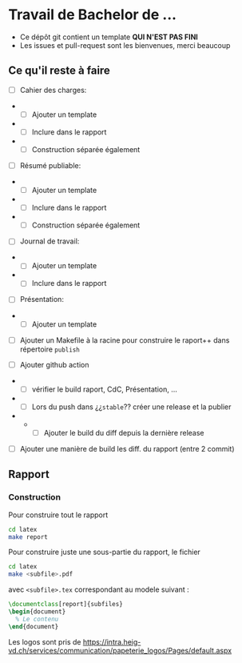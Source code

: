 # Travail de Bachelor de ...

 - Ce dépôt git contient un template **QUI N'EST PAS FINI**
 - Les issues et pull-request sont les bienvenues, merci beaucoup

## Ce qu'il reste à faire

 - [ ] Cahier des charges:
 - - [ ] Ajouter un template
 - - [ ] Inclure dans le rapport
 - - [ ] Construction séparée également
 - [ ] Résumé publiable:
 - - [ ] Ajouter un template
 - - [ ] Inclure dans le rapport
 - - [ ] Construction séparée également
 - [ ] Journal de travail:
 - - [ ] Ajouter un template
 - - [ ] Inclure dans le rapport
 - [ ] Présentation:
 - - [ ] Ajouter un template

 - [ ] Ajouter un Makefile à la racine pour construire le raport++ dans répertoire `publish`

 - [ ] Ajouter github action
 - - [ ] vérifier le build raport, CdC, Présentation, ...
 - - [ ] Lors du push dans ¿¿`stable`?? créer une release et la publier
 - - - [ ] Ajouter le build du diff depuis la dernière release

 - [ ] Ajouter une manière de build les diff. du rapport (entre 2 commit)

## Rapport

### Construction

Pour construire tout le rapport

```sh
cd latex
make report
```

Pour construire juste une sous-partie du rapport, le fichier 

```sh
cd latex
make <subfile>.pdf
```

avec `<subfile>.tex` correspondant au modele suivant :

```latex
\documentclass[report]{subfiles}
\begin{document}
  % Le contenu
\end{document}
```



Les logos sont pris de https://intra.heig-vd.ch/services/communication/papeterie_logos/Pages/default.aspx
